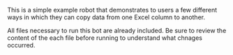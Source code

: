 This is a simple example robot that demonstrates to users a few different ways in which they can copy data from one Excel column to another.

All files necessary to run this bot are already included. Be sure to review the content of the each file before running to understand what chnages occurred.